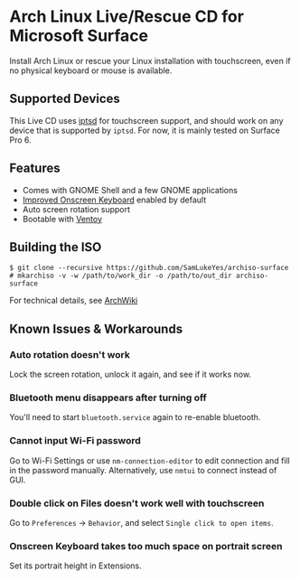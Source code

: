# Arch Linux Live/Rescue CD for Microsoft Surface
Install Arch Linux or rescue your Linux installation with touchscreen, even if no physical keyboard or mouse is available.

## Supported Devices
This Live CD uses [iptsd](https://github.com/linux-surface/iptsd) for touchscreen support, and should work on any device that is supported by `iptsd`. For now, it is mainly tested on Surface Pro 6.

## Features
- Comes with GNOME Shell and a few GNOME applications
- [Improved Onscreen Keyboard](https://github.com/SebastianLuebke/improved-osk-gnome-ext) enabled by default
- Auto screen rotation support
- Bootable with [Ventoy](https://ventoy.net)

## Building the ISO
```
$ git clone --recursive https://github.com/SamLukeYes/archiso-surface
# mkarchiso -v -w /path/to/work_dir -o /path/to/out_dir archiso-surface
```
For technical details, see [ArchWiki](https://wiki.archlinux.org/index.php/Archiso#Build_the_ISO)

## Known Issues & Workarounds

### Auto rotation doesn't work
Lock the screen rotation, unlock it again, and see if it works now.
### Bluetooth menu disappears after turning off
You'll need to start `bluetooth.service` again to re-enable bluetooth.
### Cannot input Wi-Fi password
Go to Wi-Fi Settings or use `nm-connection-editor` to edit connection and fill in the password manually. Alternatively, use `nmtui` to connect instead of GUI.
### Double click on Files doesn't work well with touchscreen
Go to `Preferences` -> `Behavior`, and select `Single click to open items`.
### Onscreen Keyboard takes too much space on portrait screen
Set its portrait height in Extensions.
